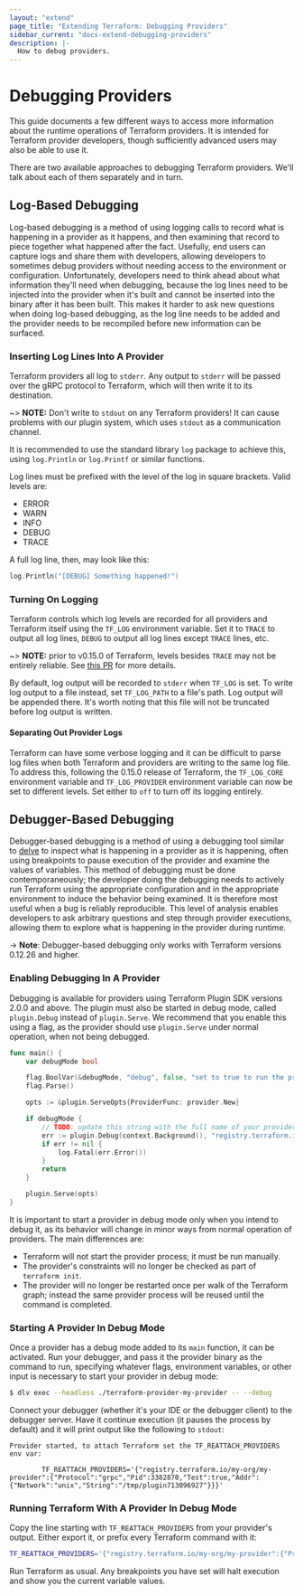 ```yaml
---
layout: "extend"
page_title: "Extending Terraform: Debugging Providers"
sidebar_current: "docs-extend-debugging-providers"
description: |-
  How to debug providers.
---
```


# Debugging Providers

This guide documents a few different ways to access more information about the
runtime operations of Terraform providers. It is intended for Terraform
provider developers, though sufficiently advanced users may also be able to use
it.

There are two available approaches to debugging Terraform providers. We'll talk
about each of them separately and in turn.

## Log-Based Debugging

Log-based debugging is a method of using logging calls to record what is
happening in a provider as it happens, and then examining that record to piece
together what happened after the fact. Usefully, end users can capture logs and
share them with developers, allowing developers to sometimes debug providers
without needing access to the environment or configuration. Unfortunately,
developers need to think ahead about what information they'll need when
debugging, because the log lines need to be injected into the provider when
it's built and cannot be inserted into the binary after it has been built. This
makes it harder to ask new questions when doing log-based debugging, as the log
line needs to be added and the provider needs to be recompiled before new
information can be surfaced.

### Inserting Log Lines Into A Provider

Terraform providers all log to `stderr`. Any output to `stderr` will be passed
over the gRPC protocol to Terraform, which will then write it to its
destination.

~> **NOTE:** Don't write to `stdout` on any Terraform providers! It can cause
   problems with our plugin system, which uses `stdout` as a communication
   channel.

It is recommended to use the standard library `log` package to achieve this,
using `log.Println` or `log.Printf` or similar functions.

Log lines must be prefixed with the level of the log in square brackets. Valid
levels are:

* ERROR
* WARN
* INFO
* DEBUG
* TRACE

A full log line, then, may look like this:

```go
log.Println("[DEBUG] Something happened!")
```

### Turning On Logging

Terraform controls which log levels are recorded for all providers and
Terraform itself using the `TF_LOG` environment variable. Set it to `TRACE` to
output all log lines, `DEBUG` to output all log lines except `TRACE` lines,
etc.

~> **NOTE:** prior to v0.15.0 of Terraform, levels besides `TRACE` may not be
   entirely reliable. See [this
   PR](https://github.com/hashicorp/terraform/pull/26632) for more details.

By default, log output will be recorded to `stderr` when `TF_LOG` is set. To
write log output to a file instead, set `TF_LOG_PATH` to a file's path. Log
output will be appended there. It's worth noting that this file will not be
truncated before log output is written.

#### Separating Out Provider Logs

Terraform can have some verbose logging and it can be difficult to parse log
files when both Terraform and providers are writing to the same log file. To
address this, following the 0.15.0 release of Terraform, the `TF_LOG_CORE`
environment variable and `TF_LOG_PROVIDER` environment variable can now be set
to different levels. Set either to `off` to turn off its logging entirely.

## Debugger-Based Debugging

Debugger-based debugging is a method of using a debugging tool similar to
[delve](https://github.com/go-delve/delve) to inspect what is happening in a
provider as it is happening, often using breakpoints to pause execution of the
provider and examine the values of variables. This method of debugging must be
done contemporaneously; the developer doing the debugging needs to actively run
Terraform using the appropriate configuration and in the appropriate
environment to induce the behavior being examined. It is therefore most useful
when a bug is reliably reproducible. This level of analysis enables developers to
ask arbitrary questions and step through provider executions, allowing them to 
explore what is happening in the provider during runtime.

-> **Note**: Debugger-based debugging only works with Terraform versions
   0.12.26 and higher.

### Enabling Debugging In A Provider

Debugging is available for providers using Terraform Plugin SDK versions 2.0.0
and above. The plugin must also be started in debug
mode, called `plugin.Debug` instead of `plugin.Serve`. We recommend that you
enable this using a flag, as the provider should use `plugin.Serve` under
normal operation, when not being debugged.

```go
func main() {
	var debugMode bool

	flag.BoolVar(&debugMode, "debug", false, "set to true to run the provider with support for debuggers like delve")
	flag.Parse()

	opts := &plugin.ServeOpts{ProviderFunc: provider.New}

	if debugMode {
		// TODO: update this string with the full name of your provider as used in your configs
		err := plugin.Debug(context.Background(), "registry.terraform.io/my-org/my-provider", opts)
		if err != nil {
			log.Fatal(err.Error())
		}
		return
	}

	plugin.Serve(opts)
}
```

It is important to start a provider in debug mode only when you intend
to debug it, as its behavior will change in minor ways from normal operation of
providers. The main differences are:

* Terraform will not start the provider process; it must be run manually.
* The provider's constraints will no longer be checked as part of `terraform
  init`.
* The provider will no longer be restarted once per walk of the Terraform
  graph; instead the same provider process will be reused until the command is
  completed.

### Starting A Provider In Debug Mode

Once a provider has a debug mode added to its `main` function, it can be
activated. Run your debugger, and pass it the provider binary as the command to
run, specifying whatever flags, environment variables, or other input is
necessary to start your provider in debug mode:

```sh
$ dlv exec --headless ./terraform-provider-my-provider -- --debug
```

Connect your debugger (whether it's your IDE or the debugger client) to the
debugger server. Have it continue execution (it pauses the process by default)
and it will print output like the following to `stdout`:

```
Provider started, to attach Terraform set the TF_REATTACH_PROVIDERS env var:

        TF_REATTACH_PROVIDERS='{"registry.terraform.io/my-org/my-provider":{"Protocol":"grpc","Pid":3382870,"Test":true,"Addr":{"Network":"unix","String":"/tmp/plugin713096927"}}}'
```

### Running Terraform With A Provider In Debug Mode

Copy the line starting with `TF_REATTACH_PROVIDERS` from your provider's
output. Either export it, or prefix every Terraform command with it:

```sh
TF_REATTACH_PROVIDERS='{"registry.terraform.io/my-org/my-provider":{"Protocol":"grpc","Pid":3382870,"Test":true,"Addr":{"Network":"unix","String":"/tmp/plugin713096927"}}}' terraform apply
```

Run Terraform as usual. Any breakpoints you have set will halt execution and
show you the current variable values.

